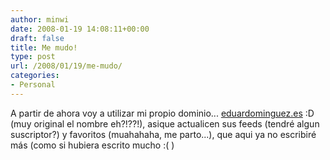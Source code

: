 ```yaml
---
author: minwi
date: 2008-01-19 14:08:11+00:00
draft: false
title: Me mudo!
type: post
url: /2008/01/19/me-mudo/
categories:
- Personal
---
```


A partir de ahora voy a utilizar mi propio dominio... [eduardominguez.es](http://www.eduardominguez.es) :D (muy original el nombre eh?!??!), asique actualicen sus feeds (tendré algun suscriptor?) y favoritos (muahahaha, me parto...), que aqui ya no escribiré más (como si hubiera escrito mucho :( )

